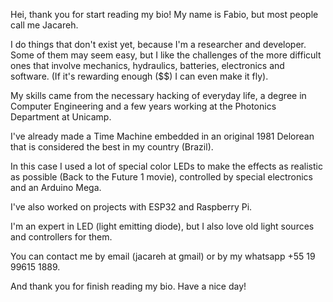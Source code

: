 Hei, thank you for start reading my bio! My name is Fabio, but most people call me Jacareh.

I do things that don't exist yet, because I'm a researcher and developer. Some of them may seem easy, but I like the challenges of the more difficult ones that involve mechanics, hydraulics, batteries, electronics and software. (If it's rewarding enough ($$) I can even make it fly).

My skills came from the necessary hacking of everyday life, a degree in Computer Engineering and a few years working at the Photonics Department at Unicamp.

I've already made a Time Machine embedded in an original 1981 Delorean that is considered the best in my country (Brazil).

In this case I used a lot of special color LEDs to make the effects as realistic as possible (Back to the Future 1 movie), controlled by special electronics and an Arduino Mega.

I've also worked on projects with ESP32 and Raspberry Pi.

I'm an expert in LED (light emitting diode), but I also love old light sources and controllers for them.

You can contact me by email (jacareh at gmail) or by my whatsapp +55 19 99615 1889.

And thank you for finish reading my bio. Have a nice day!
